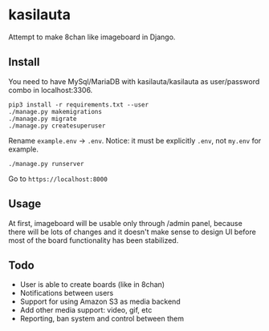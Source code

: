 # kasilauta
Attempt to make 8chan like imageboard in Django.

## Install
You need to have MySql/MariaDB with kasilauta/kasilauta as user/password combo in localhost:3306.
```
pip3 install -r requirements.txt --user
./manage.py makemigrations
./manage.py migrate
./manage.py createsuperuser
```
Rename `example.env` -> `.env`. Notice: it must be explicitly `.env`, not `my.env` for example.
```
./manage.py runserver
```
Go to `https://localhost:8000`

## Usage
At first, imageboard will be usable only through /admin panel, because there will be lots of changes and it doesn't make sense to design UI before most of the board functionality has been stabilized.

## Todo
- User is able to create boards (like in 8chan)
- Notifications between users
- Support for using Amazon S3 as media backend
- Add other media support: video, gif, etc
- Reporting, ban system and control between them
